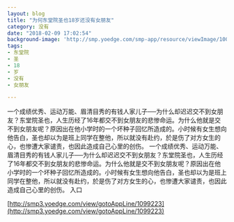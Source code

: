 ```yaml
---
layout: blog
title: "为何东堂院圣也18岁还没有女朋友"
category: 没有
date: "2018-02-09 17:02:54"
background-image: 'http://smp.yoedge.com/smp-app/resource/viewImage/1002636appline.png'
tags:
- 东堂院
- 圣
- 18
- 岁
- 没有
- 女朋友

---
```

一个成绩优秀、运动万能、眉清目秀的有钱人家儿子──为什么却迟迟交不到女朋友？东堂院圣也，人生历经了16年都交不到女朋友的悲惨命运。为什么他就是交不到女朋友呢？原因出在他小学时的一个坏种子回忆所造成的。小时候有女生想向他告白，圣也却以为是班上同学在整他，所以就没有赴约，於是伤了对方女生的心，也惨遭大家谴责，也因此造成自己心里的创伤。
一个成绩优秀、运动万能、眉清目秀的有钱人家儿子──为什么却迟迟交不到女朋友？东堂院圣也，人生历经了16年都交不到女朋友的悲惨命运。为什么他就是交不到女朋友呢？原因出在他小学时的一个坏种子回忆所造成的。小时候有女生想向他告白，圣也却以为是班上同学在整他，所以就没有赴约，於是伤了对方女生的心，也惨遭大家谴责，也因此造成自己心里的创伤。
入口

[http://smp3.yoedge.com/view/gotoAppLine/1099223](http://smp3.yoedge.com/view/gotoAppLine/1099223)

        

